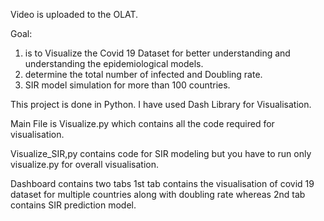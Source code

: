 Video is uploaded to the OLAT.

Goal:
1) is to Visualize the Covid 19 Dataset for better understanding and understanding the epidemiological models.
2) determine the total number of infected and Doubling rate.
3) SIR model simulation for more than 100 countries.

This project is done in Python. I have used Dash Library for Visualisation.


Main File is Visualize.py which contains all the code required for visualisation. 

Visualize_SIR,py contains code for SIR modeling but you have to run only visualize.py for overall visualisation.


Dashboard contains two tabs 1st tab contains the visualisation of covid 19 dataset for multiple countries along with doubling rate whereas 2nd tab contains SIR prediction model.

